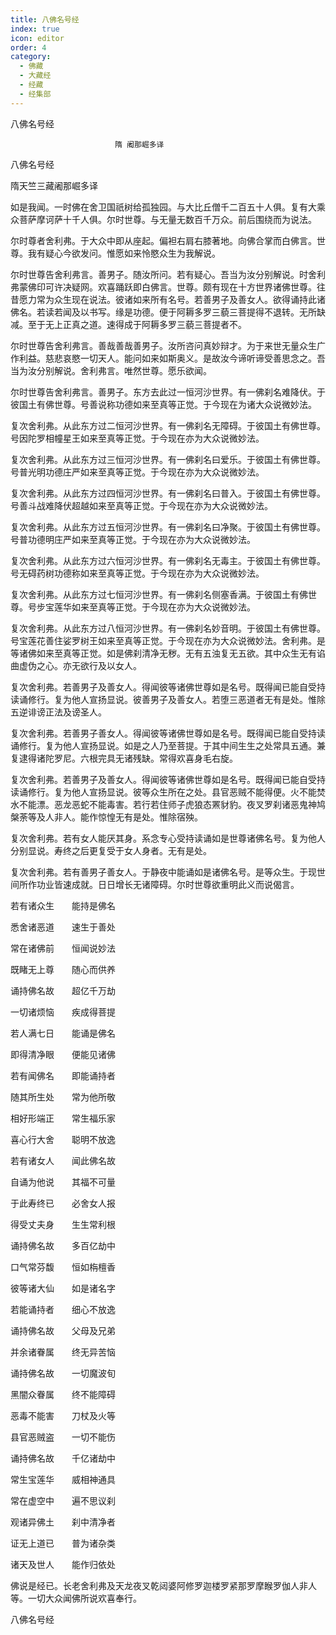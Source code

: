 ```yaml
---
title: 八佛名号经
index: true
icon: editor
order: 4
category:
  - 佛藏
  - 大藏经
  - 经藏
  - 经集部
---
```


  八佛名号经  

                        　　隋 阇那崛多译  

八佛名号经  

隋天竺三藏阇那崛多译  

如是我闻。一时佛在舍卫国祇树给孤独园。与大比丘僧千二百五十人俱。复有大乘众菩萨摩诃萨十千人俱。尔时世尊。与无量无数百千万众。前后围绕而为说法。  

尔时尊者舍利弗。于大众中即从座起。偏袒右肩右膝著地。向佛合掌而白佛言。世尊。我有疑心今欲发问。惟愿如来怜愍众生为我解说。  

尔时世尊告舍利弗言。善男子。随汝所问。若有疑心。吾当为汝分别解说。时舍利弗蒙佛印可许决疑网。欢喜踊跃即白佛言。世尊。颇有现在十方世界诸佛世尊。往昔愿力常为众生现在说法。彼诸如来所有名号。若善男子及善女人。欲得诵持此诸佛名。若读若闻及以书写。缘是功德。便于阿耨多罗三藐三菩提得不退转。无所缺减。至于无上正真之道。速得成于阿耨多罗三藐三菩提者不。  

尔时世尊告舍利弗言。善哉善哉善男子。汝所咨问真妙辩才。为于来世无量众生广作利益。慈悲哀愍一切天人。能问如来如斯奥义。是故汝今谛听谛受善思念之。吾当为汝分别解说。舍利弗言。唯然世尊。愿乐欲闻。  

尔时世尊告舍利弗言。善男子。东方去此过一恒河沙世界。有一佛刹名难降伏。于彼国土有佛世尊。号善说称功德如来至真等正觉。于今现在为诸大众说微妙法。  

复次舍利弗。从此东方过二恒河沙世界。有一佛刹名无障碍。于彼国土有佛世尊。号因陀罗相幢星王如来至真等正觉。于今现在亦为大众说微妙法。  

复次舍利弗。从此东方过三恒河沙世界。有一佛刹名曰爱乐。于彼国土有佛世尊。号普光明功德庄严如来至真等正觉。于今现在亦为大众说微妙法。  

复次舍利弗。从此东方过四恒河沙世界。有一佛刹名曰普入。于彼国土有佛世尊。号善斗战难降伏超越如来至真等正觉。于今现在亦为大众说微妙法。  

复次舍利弗。从此东方过五恒河沙世界。有一佛刹名曰净聚。于彼国土有佛世尊。号普功德明庄严如来至真等正觉。于今现在亦为大众说微妙法。  

复次舍利弗。从此东方过六恒河沙世界。有一佛刹名无毒主。于彼国土有佛世尊。号无碍药树功德称如来至真等正觉。于今现在亦为大众说微妙法。  

复次舍利弗。从此东方过七恒河沙世界。有一佛刹名侧塞香满。于彼国土有佛世尊。号步宝莲华如来至真等正觉。于今现在亦为大众说微妙法。  

复次舍利弗。从此东方过八恒河沙世界。有一佛刹名妙音明。于彼国土有佛世尊。号宝莲花善住娑罗树王如来至真等正觉。于今现在亦为大众说微妙法。舍利弗。是等诸佛如来至真等正觉。如是佛刹清净无秽。无有五浊复无五欲。其中众生无有谄曲虚伪之心。亦无欲行及以女人。  

复次舍利弗。若善男子及善女人。得闻彼等诸佛世尊如是名号。既得闻已能自受持读诵修行。复为他人宣扬显说。彼善男子及善女人。若堕三恶道者无有是处。惟除五逆诽谤正法及谤圣人。  

复次舍利弗。若善男子善女人。得闻彼等诸佛世尊如是名号。既得闻已能自受持读诵修行。复为他人宣扬显说。如是之人乃至菩提。于其中间生生之处常具五通。兼复逮得诸陀罗尼。六根完具无诸残缺。常得欢喜身毛右旋。  

复次舍利弗。若善男子及善女人。得闻彼等诸佛世尊如是名号。既得闻已能自受持读诵修行。复为他人宣扬显说。彼等众生所在之处。县官恶贼不能得便。火不能焚水不能漂。恶龙恶蛇不能毒害。若行若住师子虎狼态罴豺豹。夜叉罗刹诸恶鬼神鸠槃荼等及人非人。能作惊惶无有是处。惟除宿殃。  

复次舍利弗。若有女人能厌其身。系念专心受持读诵如是世尊诸佛名号。复为他人分别显说。寿终之后更复受于女人身者。无有是处。  

复次舍利弗。若有善男子善女人。于静夜中能诵如是诸佛名号。是等众生。于现世间所作功业皆速成就。日日增长无诸障碍。尔时世尊欲重明此义而说偈言。  

若有诸众生　　能持是佛名  

悉舍诸恶道　　速生于善处  

常在诸佛前　　恒闻说妙法  

既睹无上尊　　随心而供养  

诵持佛名故　　超亿千万劫  

一切诸烦恼　　疾成得菩提  

若人满七日　　能诵是佛名  

即得清净眼　　便能见诸佛  

若有闻佛名　　即能诵持者  

随其所生处　　常为他所敬  

相好形端正　　常生福乐家  

喜心行大舍　　聪明不放逸  

若有诸女人　　闻此佛名故  

自诵为他说　　其福不可量  

于此寿终已　　必舍女人报  

得受丈夫身　　生生常利根  

诵持佛名故　　多百亿劫中  

口气常芬馥　　恒如栴檀香  

彼等诸大仙　　如是诸名字  

若能诵持者　　细心不放逸  

诵持佛名故　　父母及兄弟  

并余诸眷属　　终无异苦恼  

诵持佛名故　　一切魔波旬  

黑闇众眷属　　终不能障碍  

恶毒不能害　　刀杖及火等  

县官恶贼盗　　一切不能伤  

诵持佛名故　　千亿诸劫中  

常生宝莲华　　威相神通具  

常在虚空中　　遍不思议刹  

观诸异佛土　　刹中清净者  

证无上道已　　普为诸杂类  

诸天及世人　　能作归依处  

佛说是经已。长老舍利弗及天龙夜叉乾闼婆阿修罗迦楼罗紧那罗摩睺罗伽人非人等。一切大众闻佛所说欢喜奉行。  

八佛名号经  
